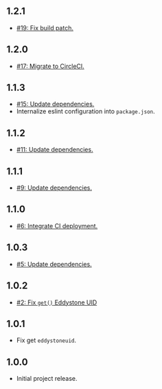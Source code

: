 ## 1.2.1
* [#19: Fix build patch.](https://github.com/haensl/beacon-tool/issues/19)

## 1.2.0
* [#17: Migrate to CircleCI.](https://github.com/haensl/beacon-tool/issues/17)

## 1.1.3
* [#15: Update dependencies.](https://github.com/haensl/beacon-tool/issues/15)
* Internalize eslint configuration into `package.json`.

## 1.1.2
* [#11: Update dependencies.](https://github.com/haensl/beacon-tool/issues/11)

## 1.1.1
* [#9: Update dependencies.](https://github.com/haensl/beacon-tool/issues/9)

## 1.1.0
* [#6: Integrate CI deployment.](https://github.com/haensl/beacon-tool/issues/6)

## 1.0.3
* [#5: Update dependencies.](https://github.com/haensl/beacon-tool/issues/5)

## 1.0.2
* [#2: Fix `get()` Eddystone UID](https://github.com/haensl/beacon-tool/issues/2)

## 1.0.1
* Fix get `eddystoneuid`.

## 1.0.0
* Initial project release.
